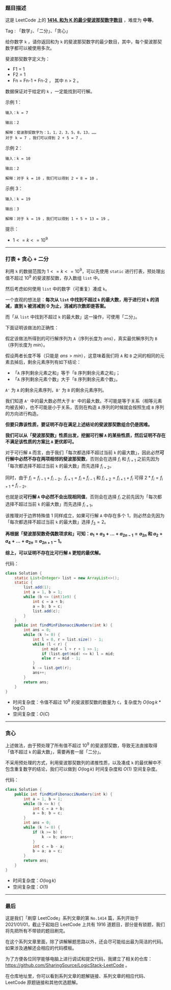 ### 题目描述

这是 LeetCode 上的 **[1414. 和为 K 的最少斐波那契数字数目](https://leetcode-cn.com/problems/find-the-minimum-number-of-fibonacci-numbers-whose-sum-is-k/solution/gong-shui-san-xie-noxiang-xin-ke-xue-xi-rgty8/)** ，难度为 **中等**。

Tag : 「数学」、「二分」、「贪心」



给你数字 `k` ，请你返回和为 `k` 的斐波那契数字的最少数目，其中，每个斐波那契数字都可以被使用多次。

斐波那契数字定义为：

* F1 = 1
* F2 = 1
* Fn = Fn-1 + Fn-2 ， 其中 n > 2 。

数据保证对于给定的 `k` ，一定能找到可行解。

示例 1：
```
输入：k = 7

输出：2 

解释：斐波那契数字为：1，1，2，3，5，8，13，……
对于 k = 7 ，我们可以得到 2 + 5 = 7 。
```
示例 2：
```
输入：k = 10

输出：2 

解释：对于 k = 10 ，我们可以得到 2 + 8 = 10 。
```
示例 3：
```
输入：k = 19

输出：3 

解释：对于 k = 19 ，我们可以得到 1 + 5 + 13 = 19 。
```

提示：
* $1 <= k <= 10^9$

---

### 打表 + 贪心 + 二分

利用 `k` 的数据范围为 $1 <= k <= 10^9$，可以先使用 `static` 进行打表，预处理出值不超过 $10^9$ 的斐波那契数，存入数组 `list` 中。

然后考虑如何使用 `list` 中的数字（可重复）凑成 `k`。

一个直观的想法是：**每次从 `list` 中找到不超过 `k` 的最大数，用于进行对 `k` 的消减，直到 `k` 被消减到 $0$ 为止，消减的次数即是答案。**

而「从 `list` 中找到不超过 `k` 的最大数」这一操作，可使用「二分」。

下面证明该做法的正确性：

假定该做法所得到的可行解序列为 `A`（序列长度为 $ans$），真实最优解序列为 `B`（序列长度为 $min$）。

假设两者长度不等（只能是 $ans > min$），这意味着我们将 `A` 和 `B` 之间的相同的元素去掉后，剩余元素序列有如下结论：

* 「`A` 序列剩余元素之和」等于「`B` 序列剩余元素之和」；
* 「`A` 序列剩余元素个数」大于「`B` 序列剩余元素个数」。

`A'` 为 `A` 的剩余元素序列，`B'` 为 `B` 的剩余元素序列。

我们知道 `A'` 中的最大数必然大于 `B'` 中的最大数。不可能是等于关系（相等元素均被去掉），也不可能是小于关系，否则在构造 `A` 序列的时候就会按照生成 `B` 序列的方向进行构造。

**但要只靠该性质，要证明不存在满足上述结论的斐波那契数组合仍是困难。**

**我们可以从「斐波那契数」性质出发，挖掘可行解 `A` 的某些性质，然后证明不存在不满足该性质的方案比 `A` 更优即可。**

对于可行解 `A` 而言，由于我们「每次都选择不超过当前 `k` 的最大数」，因此必然**可行解中必然不存在两项相邻的斐波那契数**，否则会在选择 $f_i$ 和 $f_{i+1}$ 之前先因为「每次都选择不超过当前 `k` 的最大数」而先选择 $f_{i+2}$。

同时，由于 $f_i=f_{i-1}+f_{i-2}$、$f_{i+1}=f_{i}+f_{i-1}$ 和 $f_{i+2}=f_{i+1}+f_{i}$ 可得 $2 * f_{i}=f_{i+1}+f_{i-2}$。

也就是说**可行解 `A` 中必然不会出现相同值**，否则会在选择 $f_i$ 之前先因为「每次都选择不超过当前 `k` 的最大数」而先选择 $f_{i+1}$。

该推理对于边界特殊值 $1$ 同样成立，如果可行解 `A` 中存在多个 $1$，则必然会先因为「每次都选择不超过当前 `k` 的最大数」选择 $f_3=2$。

**再根据「斐波那契数奇偶数项求和」可知：$a_1 + a_3 + ... + a_{2n - 1} = a_{2n}$ 和 $a_2 + a_4 + ... + a_{2n} = a_{2n+1} - 1$。**

**综上，可以证明不存在比可行解 `A` 更短的最优解。**

代码：
```Java
class Solution {
    static List<Integer> list = new ArrayList<>();
    static {
        list.add(1);
        int a = 1, b = 1;
        while (b <= (int)1e9) {
            int c = a + b;
            a = b; b = c;
            list.add(c);
        }
    }
    public int findMinFibonacciNumbers(int k) {
        int ans = 0;
        while (k != 0) {
            int l = 0, r = list.size() - 1;
            while (l < r) {
                int mid = l + r + 1 >> 1;
                if (list.get(mid) <= k) l = mid;
                else r = mid - 1;
            }
            k -= list.get(r);
            ans++;
        }
        return ans;
    }
}
```
* 时间复杂度：令值不超过 $10^9$ 的斐波那契数的数量为 `C`，复杂度为 $O(\log{k} * \log{C})$
* 空间复杂度：$O(C)$

---

### 贪心

上述做法，由于预处理了所有值不超过 $10^9$ 的斐波那契数，导致无法直接取得「值不超过 `k` 的最大数」，需要再套一层「二分」。

不采用预处理的方式，利用斐波那契数列的递推性质，以及凑成 `k` 的最优解中不包含重复数字的结论，我们可以做到 $O(\log{k})$ 时间复杂度和 $O(1)$ 空间复杂度。

代码：
```Java
class Solution {
    public int findMinFibonacciNumbers(int k) {
        int a = 1, b = 1;
        while (b <= k) {
            int c = a + b;
            a = b; b = c;
        }
        int ans = 0;
        while (k != 0) {
            if (k >= b) {
                k -= b; ans++;
            }
            int c = b - a;
            b = a; a = c;
        }
        return ans;
    }
}
```
* 时间复杂度：$O(\log{k})$
* 空间复杂度：$O(1)$

---

### 最后

这是我们「刷穿 LeetCode」系列文章的第 `No.1414` 篇，系列开始于 2021/01/01，截止于起始日 LeetCode 上共有 1916 道题目，部分是有锁题，我们将先把所有不带锁的题目刷完。

在这个系列文章里面，除了讲解解题思路以外，还会尽可能给出最为简洁的代码。如果涉及通解还会相应的代码模板。

为了方便各位同学能够电脑上进行调试和提交代码，我建立了相关的仓库：https://github.com/SharingSource/LogicStack-LeetCode 。

在仓库地址里，你可以看到系列文章的题解链接、系列文章的相应代码、LeetCode 原题链接和其他优选题解。

